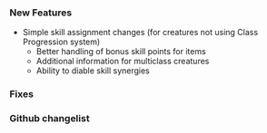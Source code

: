 ### New Features
- Simple skill assignment changes (for creatures not using Class Progression system)
    - Better handling of bonus skill points for items
    - Additional information for multiclass creatures
    - Ability to diable skill synergies

### Fixes


### Github changelist
 
